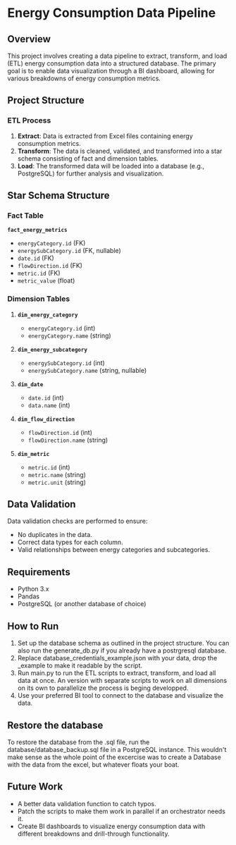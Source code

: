 # Energy Consumption Data Pipeline

## Overview
This project involves creating a data pipeline to extract, transform, and load (ETL) energy consumption data into a structured database. The primary goal is to enable data visualization through a BI dashboard, allowing for various breakdowns of energy consumption metrics.

## Project Structure

### ETL Process
1. **Extract**: Data is extracted from Excel files containing energy consumption metrics.
2. **Transform**: The data is cleaned, validated, and transformed into a star schema consisting of fact and dimension tables.
3. **Load**: The transformed data will be loaded into a database (e.g., PostgreSQL) for further analysis and visualization.

## Star Schema Structure

### Fact Table
**`fact_energy_metrics`**
- `energyCategory.id` (FK)
- `energySubCategory.id` (FK, nullable)
- `date.id` (FK)
- `flowDirection.id` (FK)
- `metric.id` (FK)
- `metric_value` (float)

### Dimension Tables
1. **`dim_energy_category`**
   - `energyCategory.id` (int)
   - `energyCategory.name` (string)

2. **`dim_energy_subcategory`**
   - `energySubCategory.id` (int)
   - `energySubCategory.name` (string, nullable)

3. **`dim_date`**
   - `date.id` (int)
   - `data.name` (int)

4. **`dim_flow_direction`**
   - `flowDirection.id` (int)
   - `flowDirection.name` (string)

5. **`dim_metric`**
   - `metric.id` (int)
   - `metric.name` (string)
   - `metric.unit` (string)

## Data Validation
Data validation checks are performed to ensure:
- No duplicates in the data.
- Correct data types for each column.
- Valid relationships between energy categories and subcategories.


## Requirements
- Python 3.x
- Pandas
- PostgreSQL (or another database of choice)

## How to Run
1. Set up the database schema as outlined in the project structure. You can also run the generate_db.py if you already have a postrgresql database.
2. Replace database_credentials_example.json with your data, drop the _example to make it readable by the script.
3. Run main.py to run the ETL scripts to extract, transform, and load all data at once. An version with separate scripts to work on all dimensions on its own to parallelize the process is beging developped.
4. Use your preferred BI tool to connect to the database and visualize the data.

## Restore the database 
To restore the database from the .sql file, run the database/database_backup.sql file in a PostgreSQL instance.
This wouldn't make sense as the whole point of the excercise was to create a Database with the data from the excel, but whatever floats your boat.

## Future Work
- A better data validation function to catch typos.
- Patch the scripts to make them work in parallel if an orchestrator needs it.
- Create BI dashboards to visualize energy consumption data with different breakdowns and drill-through functionality.
